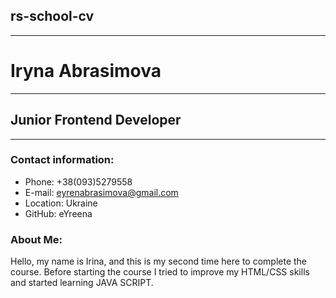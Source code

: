 ## rs-school-cv

---

# Iryna Abrasimova

---

## Junior Frontend Developer

---

### Contact information:

-   Phone: +38(093)5279558
-   E-mail: eyrenabrasimova@gmail.com
-   Location: Ukraine
-   GitHub: eYreena

### About Me:

Hello, my name is Irina, and this is my second time here to complete the course. Before starting the course I tried to improve my HTML/CSS skills and started learning JAVA SCRIPT.
